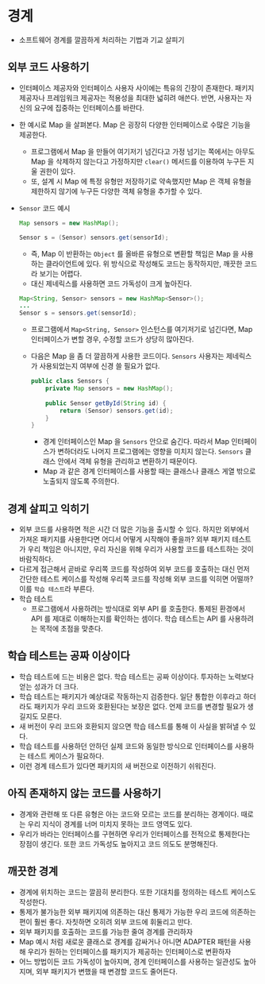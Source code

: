 # 경계

- 소프트웨어 경계를 깔끔하게 처리하는 기법과 기교 살피기

## 외부 코드 사용하기

- 인터페이스 제공자와 인터페이스 사용자 사이에는 특유의 긴장이 존재한다.
패키지 제공자나 프레임워크 제공자는 적용성을 최대한 넓히려 애쓴다.
반면, 사용자는 자신의 요구에 집중하는 인터페이스를 바란다.
- 한 예시로 Map 을 살펴본다.
Map 은 굉장히 다양한 인터페이스로 수많은 기능을 제공한다.
    - 프로그램에서 Map 을 만들어 여기저기 넘긴다고 가정
    넘기는 쪽에서는 아무도 Map 을 삭제하지 않는다고 가정하지만 `clear()` 메서드를 이용하여 누구든 지울 권한이 있다.
    - 또, 설계 시 Map 에 특정 유형만 저장하기로 약속했지만 Map 은 객체 유형을 제한하지 않기에 누구든 다양한 객체 유형을 추가할 수 있다.
- `Sensor` 코드 예시
    
    ```java
    Map sensors = new HashMap();
    
    Sensor s = (Sensor) sensors.get(sensorId);
    ```
    
    - 즉, Map 이 반환하는 `Object` 를 올바른 유형으로 변환할 책임은 Map 을 사용하는 클라이언트에 있다.
    위 방식으로 작성해도 코드는 동작하지만, 깨끗한 코드라 보기는 어렵다.
    - 대신 제네릭스를 사용하면 코드 가독성이 크게 높아진다.
    
    ```java
    Map<String, Sensor> sensors = new HashMap<Sensor>();
    ...
    Sensor s = sensors.get(sensorId);
    ```
    
    - 프로그램에서 `Map<String, Sensor>` 인스턴스를 여기저기로 넘긴다면, Map 인터페이스가 변할 경우, 수정할 코드가 상당히
    많아진다.
    
    - 다음은 Map 을 좀 더 깔끔하게 사용한 코드이다.
    `Sensors` 사용자는 제네릭스가 사용되었는지 여부에 신경 쓸 필요가 없다.
        
        ```java
        public class Sensors {
        	private Map sensors = new HashMap();
        	
        	public Sensor getById(String id) {
        		return (Sensor) sensors.get(id);
        	}
        }
        ```
        
        - 경계 인터페이스인 Map 을 `Sensors` 안으로 숨긴다.
        따라서 Map 인터페이스가 변하더라도 나머지 프로그램에는 영향을 미치지 않는다.
        `Sensors` 클래스 안에서 객체 유형을 관리하고 변환하기 때문이다.
        - Map 과 같은 경계 인터페이스를 사용할 때는 클래스나 클래스 게열 밖으로 노출되지 않도록 주의한다.

## 경계 살피고 익히기

- 외부 코드를 사용하면 적은 시간 더 많은 기능을 출시할 수 있다.
하지만 외부에서 가져온 패키지를 사용한다면 어디서 어떻게 시작해야 좋을까?
외부 패키지 테스트가 우리 책임은 아니지만, 우리 자신을 위해 우리가 사용할 코드를 테스트하는 것이 바람직하다.
- 다르게 접근해서 곧바로 우리쪽 코드를 작성하여 외부 코드를 호출하는 대신 먼저 간단한 테스트 케이스를 작성해 우리쪽
코드를 작성해 외부 코드를 익히면 어떨까?
이를 `학습 테스트`라 부른다.
- 학습 테스트
    - 프로그램에서 사용하려는 방식대로 외부 API 를 호출한다.
    통제된 환경에서 API 를 제대로 이해하는지를 확인하는 셈이다.
    학습 테스트는 API 를 사용하려는 목적에 초점을 맞춘다.

## 학습 테스트는 공짜 이상이다

- 학습 테스트에 드는 비용은 없다. 
학습 테스트는 공짜 이상이다.
투자하는 노력보다 얻는 성과가 더 크다.
- 학습 테스트는 패키지가 예상대로 작동하는지 검증한다.
일단 통합한 이후라고 하더라도 패키지가 우리 코드와 호환된다는 보장은 없다.
언제 코드를 변경할 필요가 생길지도 모른다.
- 새 버전이 우리 코드와 호환되지 않으면 학습 테스트를 통해 이 사실을 밝혀낼 수 있다.
- 학습 테스트를 사용하던 안하던 실제 코드와 동일한 방식으로 인터페이스를 사용하는 테스트 케이스가 필요하다.
- 이런 경계 테스트가 있다면 패키지의 새 버전으로 이전하기 쉬워진다.

## 아직 존재하지 않는 코드를 사용하기

- 경계와 관련해 또 다른 유형은 아는 코드와 모르는 코드를 분리하는 경계이다.
때로는 우리 지식이 경계를 너머 미치지 못하는 코드 영역도 있다.
- 우리가 바라는 인터페이스를 구현하면 우리가 인터페이스를 전적으로 통제한다는 장점이 생긴다.
또한 코드 가독성도 높아지고 코드 의도도 분명해진다.

## 깨끗한 경계

- 경계에 위치하는 코드는 깔끔히 분리한다.
또한 기대치를 정의하는 테스트 케이스도 작성한다.
- 통제가 불가능한 외부 패키지에 의존하는 대신 통제가 가능한 우리 코드에 의존하는 편이 훨씬 좋다.
자칫하면 오히려 외부 코드에 휘둘리고 만다.
- 외부 패키지를 호출하는 코드를 가능한 줄여 경계를 관리하자
- Map 예시 처럼 새로운 클래스로 경계를 감싸거나 아니면 ADAPTER 패턴을 사용해 우리가 원하는
인터페이스를 패키지가 제공하는 인터페이스로 변환하자
- 어느 방법이든 코드 가독성이 높아지며, 경계 인터페이스를 사용하는 일관성도 높아지며,
외부 패키지가 변했을 때 변경할 코드도 줄어든다.
